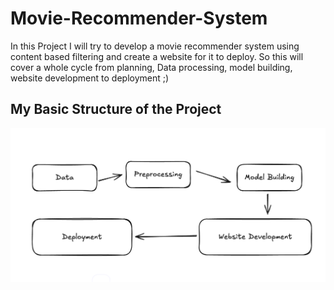 # Movie-Recommender-System
In this Project I will try to develop a movie recommender system using content based filtering and create a website for it to deploy. So this will cover a whole cycle from planning, Data processing, model building, website development to deployment ;)


## My Basic Structure of the Project
![My Basic Roadmap](./images/basicroadmap.png)
